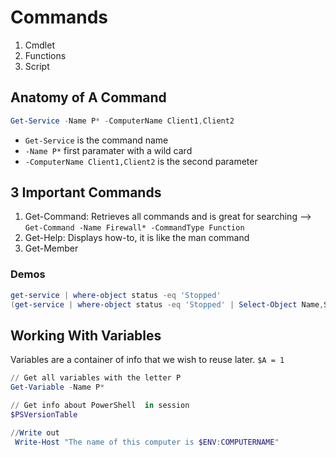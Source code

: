 # Commands
1. Cmdlet
2. Functions
3. Script

## Anatomy of A Command
```PowerShell
Get-Service -Name P* -ComputerName Client1,Client2
```
- `Get-Service` is the command name
- `-Name P*` first paramater with a wild card
- `-ComputerName Client1,Client2` is the second parameter

## 3 Important Commands
1. Get-Command: Retrieves all commands and is great for searching --> `Get-Command -Name Firewall* -CommandType Function`
2. Get-Help: Displays how-to, it is like the man command
3. Get-Member

### Demos
```PowerShell
get-service | where-object status -eq 'Stopped'
(get-service | where-object status -eq 'Stopped' | Select-Object Name,Status).count
```

## Working With Variables
Variables are a container of info that we wish to reuse later.
`$A = 1`

```PowerShell
// Get all variables with the letter P
Get-Variable -Name P*

// Get info about PowerShell  in session
$PSVersionTable

//Write out
 Write-Host "The name of this computer is $ENV:COMPUTERNAME"
```

